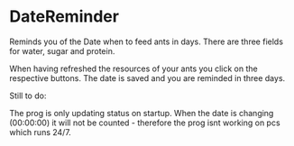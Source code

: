 # DateReminder

Reminds you of the Date when to feed ants in days. There are three fields for water, sugar and protein. 

When having refreshed the resources of your ants you click on the respective buttons. The date is saved and you are reminded in three days.


Still to do:

The prog is only updating status on startup.
When the date is changing (00:00:00) it will not be counted - therefore the prog isnt working on pcs which runs 24/7.
